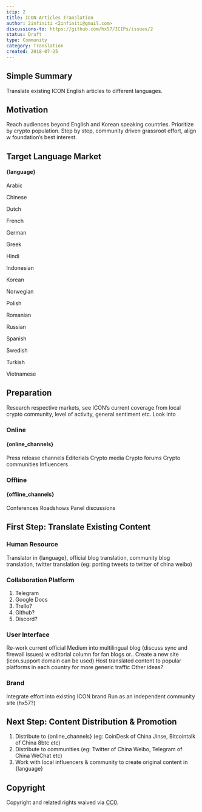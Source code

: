 ```yaml
---
icip: 2
title: ICON Articles Translation
author: 2infiniti <2infiniti@gmail.com>
discussions-to: https://github.com/hx57/ICIPs/issues/2
status: Draft
type: Community
category: Translation
created: 2018-07-25
---
```


## Simple Summary
Translate existing ICON English articles to different languages.

## Motivation
Reach audiences beyond English and Korean speaking countries. Prioritize by crypto population. Step by step, community driven grassroot effort, align w foundation’s best interest.

## Target Language Market
#### {language} 
Arabic

Chinese

Dutch

French

German

Greek

Hindi

Indonesian

Korean

Norwegian

Polish

Romanian

Russian

Spanish

Swedish

Turkish

Vietnamese

## Preparation
Research respective markets, see ICON’s current coverage from local crypto community, level of activity, general sentiment etc. Look into 

### Online
#### {online_channels}
Press release channels 
Editorials
Crypto media
Crypto forums
Crypto communities
Influencers 

### Offline
#### {offline_channels}
Conferences
Roadshows
Panel discussions

## First Step: Translate Existing Content
### Human Resource 
Translator in {language}, official blog translation, community blog translation, twitter translation (eg: porting tweets to twitter of china weibo)

### Collaboration Platform
1. Telegram
2. Google Docs
3. Trello?
4. Github?
5. Discord?

### User Interface
Re-work current official Medium into multilingual blog (discuss sync and firewall issues) w editorial column for fan blogs or..
Create a new site (icon.support domain can be used)
Host translated content to popular platforms in each country for more generic traffic
Other ideas?

### Brand
Integrate effort into existing ICON brand
Run as an independent community site (hx57?)

## Next Step: Content Distribution & Promotion
1. Distribute to {online_channels} (eg: CoinDesk of China Jinse, Bitcointalk of China 8btc etc)
2. Distribute to communities (eg: Twitter of China Weibo, Telegram of China WeChat etc)
3. Work with local influencers & community to create original content in {language}




## Copyright
Copyright and related rights waived via [CC0](https://creativecommons.org/publicdomain/zero/1.0/).